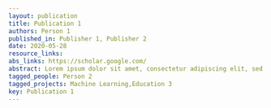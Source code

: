 ```yaml
---
layout: publication
title: Publication 1
authors: Person 1
published_in: Publisher 1, Publisher 2
date: 2020-05-28
resource_links: 
abs_links: https://scholar.google.com/
abstract: Lorem ipsum dolor sit amet, consectetur adipiscing elit, sed do eiusmod tempor incididunt ut labore et dolore magna aliqua. Suspendisse faucibus interdum posuere lorem ipsum dolor sit amet consectetur.
tagged_people: Person 2
tagged_projects: Machine Learning,Education 3
key: Publication 1
---
```


